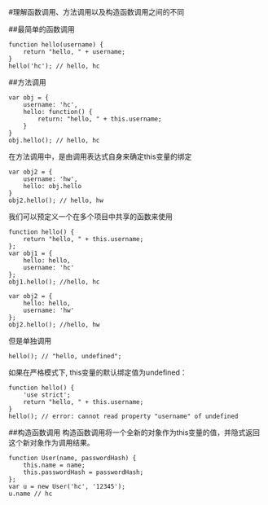 #理解函数调用、方法调用以及构造函数调用之间的不同

##最简单的函数调用

    function hello(username) {
        return "hello, " + username;
    }
    hello('hc'); // hello, hc

##方法调用

    var obj = {
        username: 'hc',
        hello: function() {
            return: "hello, " + this.username;
        }
    }
    obj.hello(); // hello, hc

在方法调用中，是由调用表达式自身来确定this变量的绑定

    var obj2 = {
        username: 'hw',
        hello: obj.hello
    }
    obj2.hello(); // hello, hw

我们可以预定义一个在多个项目中共享的函数来使用

    function hello() {
        return "hello, " + this.username;
    };
    var obj1 = {
        hello: hello,
        username: 'hc'
    };
    obj1.hello(); //hello, hc

    var obj2 = {
        hello: hello,
        username: 'hw'
    };
    obj2.hello(); //hello, hw

但是单独调用

    hello(); // "hello, undefined";

如果在严格模式下, this变量的默认绑定值为undefined：

    function hello() {
        'use strict';
        return "hello, " + this.username;
    }
    hello(); // error: cannot read property "username" of undefined

##构造函数调用
构造函数调用将一个全新的对象作为this变量的值，并隐式返回这个新对象作为调用结果。

    function User(name, passwordHash) {
        this.name = name;
        this.passwordHash = passwordHash;
    };
    var u = new User('hc', '12345');
    u.name // hc











